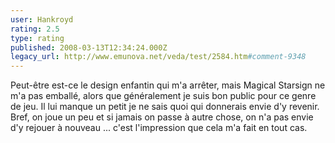 ```yaml
---
user: Hankroyd
rating: 2.5
type: rating
published: 2008-03-13T12:34:24.000Z
legacy_url: http://www.emunova.net/veda/test/2584.htm#comment-9348
---
```

Peut-être est-ce le design enfantin qui m'a arrêter, mais Magical Starsign ne m'a pas emballé, alors que généralement je suis bon public pour ce genre de jeu.
Il lui manque un petit je ne sais quoi qui donnerais envie d'y revenir.
Bref, on joue un peu et si jamais on passe à autre chose, on n'a pas envie d'y rejouer à nouveau ... c'est l'impression que cela m'a fait en tout cas.